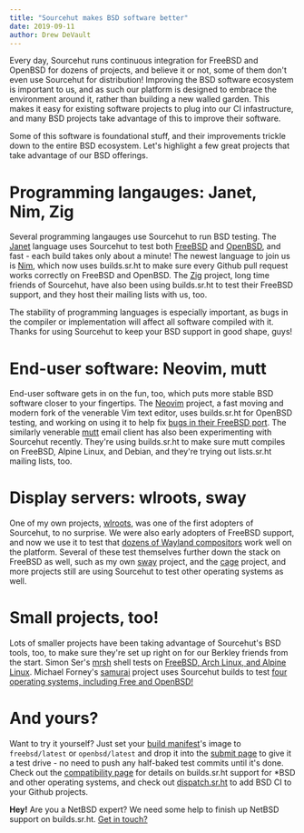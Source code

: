 ```yaml
---
title: "Sourcehut makes BSD software better"
date: 2019-09-11
author: Drew DeVault
---
```


Every day, Sourcehut runs continuous integration for FreeBSD and OpenBSD for
dozens of projects, and believe it or not, some of them don't even use Sourcehut
for distribution! Improving the BSD software ecosystem is important to us, and
as such our platform is designed to embrace the environment around it, rather
than building a new walled garden. This makes it easy for existing software
projects to plug into our CI infastructure, and many BSD projects take advantage
of this to improve their software.

Some of this software is foundational stuff, and their improvements trickle down
to the entire BSD ecosystem. Let's highlight a few great projects that take
advantage of our BSD offerings.

# Programming langauges: Janet, Nim, Zig

Several programming langauges use Sourcehut to run BSD testing. The
[Janet](https://janet-lang.org/) language uses Sourcehut to test both
[FreeBSD](https://builds.sr.ht/~bakpakin/janet/.freebsd.yaml) and
[OpenBSD](https://builds.sr.ht/~bakpakin/janet/.openbsd.yaml), and fast - each
build takes only about a minute! The newest language to join us is
[Nim](https://nim-lang.org/), which now uses builds.sr.ht to make sure every
Github pull request works correctly on FreeBSD and OpenBSD. The
[Zig](https://ziglang.org/) project, long time friends of Sourcehut, have also
been using builds.sr.ht to test their FreeBSD support, and they host their
mailing lists with us, too.

The stability of programming languages is especially important, as bugs in the
compiler or implementation will affect all software compiled with it. Thanks for
using Sourcehut to keep your BSD support in good shape, guys!

# End-user software: Neovim, mutt

End-user software gets in on the fun, too, which puts more stable BSD software
closer to your fingertips. The [Neovim](https://neovim.io/) project, a fast
moving and modern fork of the venerable Vim text editor, uses builds.sr.ht for
OpenBSD testing, and working on using it to help fix [bugs in their FreeBSD
port](https://github.com/neovim/neovim/pull/10907). The similarly venerable
[mutt](http://mutt.org) email client has also been experimenting with Sourcehut
recently. They're using builds.sr.ht to make sure mutt compiles on FreeBSD,
Alpine Linux, and Debian, and they're trying out lists.sr.ht mailing lists, too.

# Display servers: wlroots, sway

One of my own projects, [wlroots](https://github.com/swaywm/wlroots), was one of
the first adopters of Sourcehut, to no surprise. We were also early adopters of
FreeBSD support, and now we use it to test that [dozens of Wayland
compositors](https://github.com/swaywm/wlroots/wiki/Projects-which-use-wlroots)
work well on the platform. Several of these test themselves further down the
stack on FreeBSD as well, such as my own [sway](https://swaywm.org) project, and
the [cage](https://github.com/Hjdskes/cage) project, and more projects still are
using Sourcehut to test other operating systems as well.

# Small projects, too!

Lots of smaller projects have been taking advantage of Sourcehut's BSD tools,
too, to make sure they're set up right on for our Berkley friends from the
start. Simon Ser's [mrsh](https://mrsh.sh/) shell tests on [FreeBSD, Arch Linux,
and Alpine Linux](https://builds.sr.ht/~emersion/mrsh). Michael Forney's
[samurai](https://github.com/michaelforney/samurai) project uses Sourcehut
builds to test [four operating systems, including Free and
OpenBSD!](https://builds.sr.ht/~mcf/samurai)

# And yours?

Want to try it yourself? Just set your [build
manifest](https://man.sr.ht/builds.sr.ht/manifest.md)'s image to
`freebsd/latest` or `openbsd/latest` and drop it into the [submit
page](https://builds.sr.ht/submit) to give it a test drive - no need to push any
half-baked test commits until it's done. Check out the [compatibility
page](https://man.sr.ht/builds.sr.ht/compatibility.md) for details on
builds.sr.ht support for *BSD and other operating systems, and check out
[dispatch.sr.ht](https://dispatch.sr.ht) to add BSD CI to your Github projects.

**Hey!** Are you a NetBSD expert? We need some help to finish up NetBSD support
on builds.sr.ht. [Get in touch?](mailto:~sircmpwn/sr.ht-discuss@lists.sr.ht)
